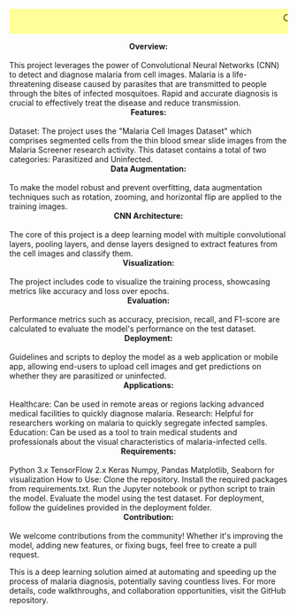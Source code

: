 <marquee bgcolor="#FFFF99" direction="left" style="font-size: 1.5em; padding: 5px;">🔍 Advanced AI for Medical Imaging!</marquee>

<center><b>Overview:</b></center><br>
This project leverages the power of Convolutional Neural Networks (CNN) to detect and diagnose malaria from cell images. Malaria is a life-threatening disease caused by parasites that are transmitted to people through the bites of infected mosquitoes. Rapid and accurate diagnosis is crucial to effectively treat the disease and reduce transmission.

<center><b>Features:</b></center><br>
Dataset: The project uses the "Malaria Cell Images Dataset" which comprises segmented cells from the thin blood smear slide images from the Malaria Screener research activity. This dataset contains a total of two categories: Parasitized and Uninfected.<br>

<center><b>Data Augmentation:</b></center><br> To make the model robust and prevent overfitting, data augmentation techniques such as rotation, zooming, and horizontal flip are applied to the training images.<br>

<center><b>CNN Architecture:</b></center><br> The core of this project is a deep learning model with multiple convolutional layers, pooling layers, and dense layers designed to extract features from the cell images and classify them.<br>

<center><b>Visualization:</b></center><br> The project includes code to visualize the training process, showcasing metrics like accuracy and loss over epochs.<br>

<center><b>Evaluation:</b></center> <br>Performance metrics such as accuracy, precision, recall, and F1-score are calculated to evaluate the model's performance on the test dataset.<br>

<center><b>Deployment:</b></center><br> Guidelines and scripts to deploy the model as a web application or mobile app, allowing end-users to upload cell images and get predictions on whether they are parasitized or uninfected.<br>

<center><b>Applications:</b></center><br>
Healthcare: Can be used in remote areas or regions lacking advanced medical facilities to quickly diagnose malaria.
Research: Helpful for researchers working on malaria to quickly segregate infected samples.
Education: Can be used as a tool to train medical students and professionals about the visual characteristics of malaria-infected cells.<br>
<center><b>Requirements:</b></center><br>
Python 3.x
TensorFlow 2.x
Keras
Numpy, Pandas
Matplotlib, Seaborn for visualization
How to Use:
Clone the repository.
Install the required packages from requirements.txt.
Run the Jupyter notebook or python script to train the model.
Evaluate the model using the test dataset.
For deployment, follow the guidelines provided in the deployment folder.<br>
<center><b>Contribution:</b></center><br>
We welcome contributions from the community! Whether it's improving the model, adding new features, or fixing bugs, feel free to create a pull request.

This is a deep learning solution aimed at automating and speeding up the process of malaria diagnosis, potentially saving countless lives. For more details, code walkthroughs, and collaboration opportunities, visit the GitHub repository.

